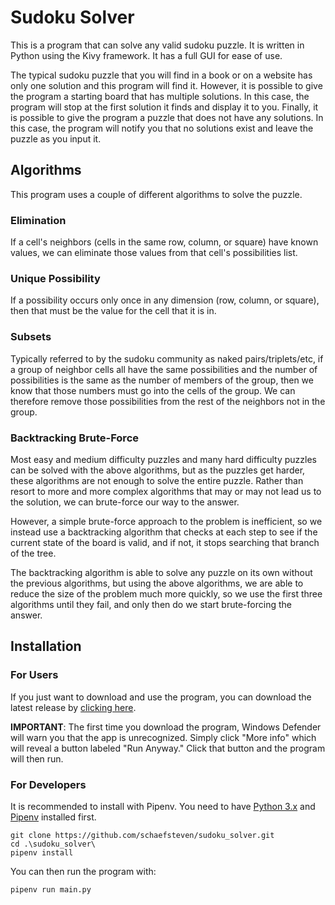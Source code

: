 # Sudoku Solver

This is a program that can solve any valid sudoku puzzle. It is written in Python using the Kivy framework. It has a full GUI for ease of use.

The typical sudoku puzzle that you will find in a book or on a website has only one solution and this program will find it. However, it is possible to give the program a starting board that has multiple solutions. In this case, the program will stop at the first solution it finds and display it to you. Finally, it is possible to give the program a puzzle that does not have any solutions. In this case, the program will notify you that no solutions exist and leave the puzzle as you input it. 

## Algorithms

This program uses a couple of different algorithms to solve the puzzle. 

### Elimination

If a cell's neighbors (cells in the same row, column, or square) have known values, we can eliminate those values from that cell's possibilities list. 

### Unique Possibility 

If a possibility occurs only once in any dimension (row, column, or square), then that must be the value for the cell that it is in. 

### Subsets

Typically referred to by the sudoku community as naked pairs/triplets/etc, if a group of neighbor cells all have the same possibilities and the number of possibilities is the same as the number of members of the group, then we know that those numbers must go into the cells of the group. We can therefore remove those possibilities from the rest of the neighbors not in the group.

### Backtracking Brute-Force

Most easy and medium difficulty puzzles and many hard difficulty puzzles can be solved with the above algorithms, but as the puzzles get harder, these algorithms are not enough to solve the entire puzzle. Rather than resort to more and more complex algorithms that may or may not lead us to the solution, we can brute-force our way to the answer. 

However, a simple brute-force approach to the problem is inefficient, so we instead use a backtracking algorithm that checks at each step to see if the current state of the board is valid, and if not, it stops searching that branch of the tree. 

The backtracking algorithm is able to solve any puzzle on its own without the previous algorithms, but using the above algorithms, we are able to reduce the size of the problem much more quickly, so we use the first three algorithms until they fail, and only then do we start brute-forcing the answer. 

## Installation

### For Users

If you just want to download and use the program, you can download the latest release by [clicking here](https://github.com/schaefsteven/sudoku_solver/releases/download/Sudoku/SudokuSolver.exe).

**IMPORTANT**: The first time you download the program, Windows Defender will warn you that the app is unrecognized. Simply click "More info" which will reveal a button labeled "Run Anyway." Click that button and the program will then run. 

### For Developers
It is recommended to install with Pipenv. You need to have [Python 3.x](https://wiki.python.org/moin/BeginnersGuide/Download) and [Pipenv](https://pypi.org/project/pipenv/) installed first.
```
git clone https://github.com/schaefsteven/sudoku_solver.git
cd .\sudoku_solver\
pipenv install
```
You can then run the program with:
```
pipenv run main.py
```
